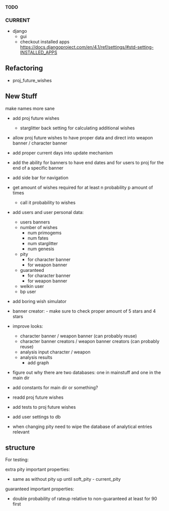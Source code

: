 #### TODO

### CURRENT

- django
  - gui
  - checkout installed apps <https://docs.djangoproject.com/en/4.1/ref/settings/#std-setting-INSTALLED_APPS>

## Refactoring

- proj_future_wishes

## New Stuff

make names more sane

- add proj future wishes
  - starglitter back setting for calculating additional wishes
- allow proj future wishes to have proper data and direct into weapon banner / character banner
- add proper current days into update mechanism
- add the ability for banners to have end dates and for users to proj for the end of a specific banner

- add side bar for navigation

- get amount of wishes required for at least n probability p amount of times
  - call it probability to wishes

- add users and user personal data:
  - users banners
  - number of wishes
    - num primogems
    - num fates
    - num starglitter
    - num genesis
  - pity
    - for character banner
    - for weapon banner
  - guaranteed
    - for character banner
    - for weapon banner
  - welkin user
  - bp user

- add boring wish simulator

- banner creator: - make sure to check proper amount of 5 stars and 4 stars

- improve looks:
  - character banner / weapon banner (can probably reuse)
  - character banner creators / weapon banner creators (can probably reuse)
  - analysis input character / weapon
  - analysis results
    - add graph

- figure out why there are two databases: one in mainstuff and one in the main dir
- add constants for main dir or something?
- readd proj future wishes
- add tests to proj future wishes
- add user settings to db
- when changing pity need to wipe the database of analytical entries relevant

## structure

For testing:

extra pity important properties:

- same as without pity up until soft_pity - current_pity

guaranteed important properties:

- double probability of rateup relative to non-guaranteed at least for 90 first
